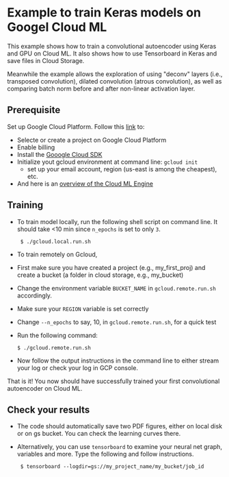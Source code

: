 # Example to train Keras models on Googel Cloud ML

This example shows how to train a convolutional autoencoder using Keras and GPU on Cloud ML.
It also shows how to use Tensorboard in Keras and save files in Cloud Storage. 

Meanwhile the example allows the exploration of using "deconv" layers (i.e., transposed convolution), dilated convolution (atrous convolution), as well as comparing batch norm before and after non-linear activation layer. 

## Prerequisite
Set up Google Cloud Platform. Follow this [link](https://cloud.google.com/ml-engine/docs/quickstarts/command-line) to:

  - Selecte or create a project on Google Cloud Platform
  - Enable billing
  - Install the [Gooogle Cloud SDK](https://cloud.google.com/sdk/docs/quickstart-mac-os-x#before-you-begin) 
  - Initialize yout gcloud environment at command line: `gcloud init`
  	+ set up your email account, region (us-east is among the cheapest), etc.
  - And here is an [overview of the Cloud ML Engine](https://cloud.google.com/ml-engine/docs/concepts/technical-overview)


## Training
 - To train model locally, run the following shell script on command line. It should take <10 min since `n_epochs` is set to only `3`.

		$ ./gcloud.local.run.sh 

 - To train remotely on Gcloud, 
  + First make sure you have created a project (e.g., my_first_proj) and create a bucket (a folder in cloud storage, e.g., my_bucket)
  + Change the environment variable `BUCKET_NAME` in `gcloud.remote.run.sh` accordingly.
  + Make sure your `REGION` variable is set correctly
  + Change `--n_epochs` to say, 10, in `gcloud.remote.run.sh`, for a quick test
  + Run the following command:

  		$ ./gcloud.remote.run.sh
  + Now follow the output instructions in the command line to either stream your log or check your log in GCP console.


That is it! You now should have successfully trained your first convolutional autoencoder on Cloud ML. 

## Check your results
 - The code should automatically save two PDF figures, either on local disk or on gs bucket. You can check the learning curves there.
 - Alternatively, you can use `tensorboard` to examine your neural net graph, variables and more. Type the following and follow instructions.

		$ tensorboard --logdir=gs://my_project_name/my_bucket/job_id 

		
		 
